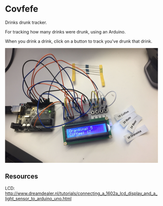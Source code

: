 # Covfefe

Drinks drunk tracker.

For tracking how many drinks were drunk, using an Arduino.

When you drink a drink, click on a button to track you've drunk that drink.

![Drinks Drunk Tracker](/images/arduino-0v.jpg)

## Resources

LCD: http://www.dreamdealer.nl/tutorials/connecting_a_1602a_lcd_display_and_a_light_sensor_to_arduino_uno.html

